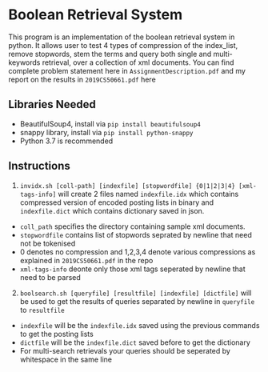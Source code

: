 # Boolean Retrieval System
This program is an implementation of the boolean retrieval system in python. It allows user to test 4 types of compression of the index_list, remove stopwords, stem the terms and query both single and multi-keywords retrieval, over a collection of xml documents. You can find complete problem statement here in `AssignmentDescription.pdf` and my report on the results in `2019CS50661.pdf` here
 

## Libraries Needed
* BeautifulSoup4, install via `pip install beautifulsoup4`
* snappy library, install via `pip install python-snappy`
* Python 3.7 is recommended

## Instructions
1) `invidx.sh [coll-path] [indexfile] [stopwordfile] {0|1|2|3|4} [xml-tags-info]` will create 2 files named `indexfile.idx` which contains compressed version of encoded posting lists in binary and `indexfile.dict` which contains dictionary saved in json.
* `coll_path` specifies the directory containing sample xml documents.
* `stopwordfile` contains list of stopwords seprated by newline that need not be tokenised
* 0 denotes no compression and 1,2,3,4 denote various compressions as explained in `2019CS50661.pdf` in the repo
* `xml-tags-info` deonte only those xml tags seperated by newline that need to be parsed  
  
2) `boolsearch.sh [queryfile] [resultfile] [indexfile] [dictfile]` will be used to get the results of queries separated by newline in `queryfile` to `resultfile`
* `indexfile` will be the `indexfile.idx` saved using the previous commands to get the posting lists
* `dictfile` will be the `indexfile.dict` saved before to get the dictionary 
* For multi-search retrievals your queries should be seperated by whitespace in the same line



